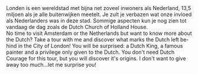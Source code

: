 <div lang="nl">
Londen is een wereldstad met bijna net zoveel inwoners als Nederland,
13,5 miljoen als je alle buitenwijken meetelt. Je zult je verbazen wat onze
invloed als Nederlanders was in deze stad. Sommige aspecten kun je nog zien
tot vandaag de dag zoals de Dutch Church of Holland House.
</div>

<div lang="en">
No time to visit Amsterdam or the Netherlands but want to know more about 
the Dutch? Take a tour with me and discover what marks the Dutch left behind 
in the City of London! You will be surprised: a Dutch King, a famous painter 
and a privilege only given to the Dutch. You don't need Dutch Courage for this 
tour, but you will discover it's origins. I don't want to give away too 
much...let me surprise you!
</div>
